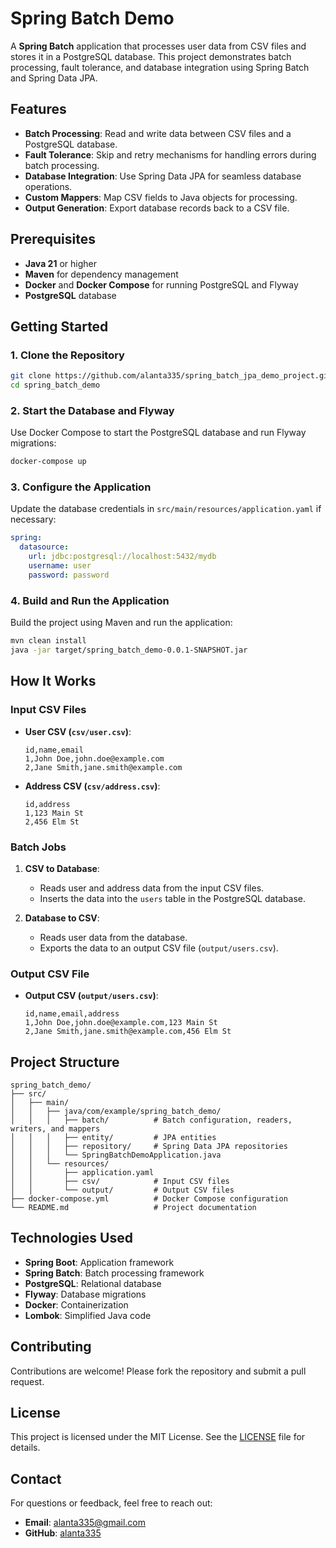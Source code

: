 # Spring Batch Demo

A **Spring Batch** application that processes user data from CSV files and stores it in a PostgreSQL database. This project demonstrates batch processing, fault tolerance, and database integration using Spring Batch and Spring Data JPA.

## Features

- **Batch Processing**: Read and write data between CSV files and a PostgreSQL database.
- **Fault Tolerance**: Skip and retry mechanisms for handling errors during batch processing.
- **Database Integration**: Use Spring Data JPA for seamless database operations.
- **Custom Mappers**: Map CSV fields to Java objects for processing.
- **Output Generation**: Export database records back to a CSV file.

## Prerequisites

- **Java 21** or higher
- **Maven** for dependency management
- **Docker** and **Docker Compose** for running PostgreSQL and Flyway
- **PostgreSQL** database

## Getting Started

### 1. Clone the Repository

```bash
git clone https://github.com/alanta335/spring_batch_jpa_demo_project.git
cd spring_batch_demo
```

### 2. Start the Database and Flyway

Use Docker Compose to start the PostgreSQL database and run Flyway migrations:

```bash
docker-compose up
```

### 3. Configure the Application

Update the database credentials in `src/main/resources/application.yaml` if necessary:

```yaml
spring:
  datasource:
    url: jdbc:postgresql://localhost:5432/mydb
    username: user
    password: password
```

### 4. Build and Run the Application

Build the project using Maven and run the application:

```bash
mvn clean install
java -jar target/spring_batch_demo-0.0.1-SNAPSHOT.jar
```

## How It Works

### Input CSV Files

- **User CSV (`csv/user.csv`)**:
  ```csv
  id,name,email
  1,John Doe,john.doe@example.com
  2,Jane Smith,jane.smith@example.com
  ```

- **Address CSV (`csv/address.csv`)**:
  ```csv
  id,address
  1,123 Main St
  2,456 Elm St
  ```

### Batch Jobs

1. **CSV to Database**:
   - Reads user and address data from the input CSV files.
   - Inserts the data into the `users` table in the PostgreSQL database.

2. **Database to CSV**:
   - Reads user data from the database.
   - Exports the data to an output CSV file (`output/users.csv`).

### Output CSV File

- **Output CSV (`output/users.csv`)**:
  ```csv
  id,name,email,address
  1,John Doe,john.doe@example.com,123 Main St
  2,Jane Smith,jane.smith@example.com,456 Elm St
  ```

## Project Structure

```
spring_batch_demo/
├── src/
│   ├── main/
│   │   ├── java/com/example/spring_batch_demo/
│   │   │   ├── batch/          # Batch configuration, readers, writers, and mappers
│   │   │   ├── entity/         # JPA entities
│   │   │   ├── repository/     # Spring Data JPA repositories
│   │   │   └── SpringBatchDemoApplication.java
│   │   └── resources/
│   │       ├── application.yaml
│   │       ├── csv/            # Input CSV files
│   │       └── output/         # Output CSV files
├── docker-compose.yml          # Docker Compose configuration
└── README.md                   # Project documentation
```

## Technologies Used

- **Spring Boot**: Application framework
- **Spring Batch**: Batch processing framework
- **PostgreSQL**: Relational database
- **Flyway**: Database migrations
- **Docker**: Containerization
- **Lombok**: Simplified Java code

## Contributing

Contributions are welcome! Please fork the repository and submit a pull request.

## License

This project is licensed under the MIT License. See the [LICENSE](LICENSE) file for details.

## Contact

For questions or feedback, feel free to reach out:

- **Email**: alanta335@gmail.com
- **GitHub**: [alanta335](https://github.com/alanta335)

